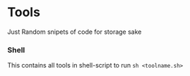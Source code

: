 # Tools
Just Random snipets of code for storage sake

### Shell
This contains all tools in shell-script to run `sh <toolname.sh>`
